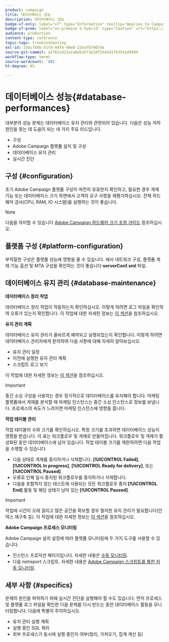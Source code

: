 ```yaml
---
product: campaign
title: 데이터베이스 성능
description: 데이터베이스 성능
badge-v7-only: label="v7" type="Informative" tooltip="Applies to Campaign Classic v7 only"
badge-v7-prem: label="on-premise & hybrid" type="Caution" url="https://experienceleague.adobe.com/docs/campaign-classic/using/installing-campaign-classic/architecture-and-hosting-models/hosting-models-lp/hosting-models.html?lang=en" tooltip="Applies to on-premise and hybrid deployments only"
audience: production
content-type: reference
topic-tags: troubleshooting
exl-id: 33dcfd4b-51fd-44f4-98e0-23eafb79d7da
source-git-commit: a5762cd21a1a6d5a5f3a10f53a5d1f43542d99d4
workflow-type: tm+mt
source-wordcount: '481'
ht-degree: 8%

---
```


# 데이터베이스 성능{#database-performances}



대부분의 성능 문제는 데이터베이스 유지 관리와 관련되어 있습니다. 다음은 성능 저하 원인을 찾는 데 도움이 되는 네 가지 주요 리드입니다.

* 구성
* Adobe Campaign 플랫폼 설치 및 구성
* 데이터베이스 유지 관리
* 실시간 진단

## 구성 {#configuration}

초기 Adobe Campaign 플랫폼 구성이 여전히 유효한지 확인하고, 필요한 경우 게재 기능 또는 데이터베이스 크기 측면에서 고객의 요구 사항을 재평가하십시오. 전체 하드웨어 검사(CPU, RAM, IO 시스템)를 실행하는 것이 좋습니다.

>[!NOTE]
>
>다음을 의미할 수 있습니다 [Adobe Campaign 하드웨어 크기 조정 가이드](https://helpx.adobe.com/kr/campaign/kb/hardware-sizing-guide.html) 참조하십시오.

## 플랫폼 구성 {#platform-configuration}

부적절한 구성은 플랫폼 성능에 영향을 줄 수 있습니다. 에서 네트워크 구성, 플랫폼 게재 기능 옵션 및 MTA 구성을 확인하는 것이 좋습니다 **serverConf.xml** 파일.

## 데이터베이스 유지 관리 {#database-maintenance}

**데이터베이스 정리 작업**

데이터베이스 정리 작업이 작동하는지 확인하십시오. 이렇게 하려면 로그 파일을 확인하여 오류가 있는지 확인합니다. 이 작업에 대한 자세한 정보는 [이 섹션](../../production/using/database-cleanup-workflow.md)을 참조하십시오.

**유지 관리 계획**

데이터베이스 유지 관리가 올바르게 예약되고 실행되었는지 확인합니다. 이렇게 하려면 데이터베이스 관리자에게 문의하여 다음 사항에 대해 자세히 알아보십시오.

* 유지 관리 일정
* 이전에 실행한 유지 관리 계획
* 스크립트 로그 보기

이 작업에 대한 자세한 정보는 [이 섹션](../../production/using/recommendations.md)을 참조하십시오.

>[!IMPORTANT]
>
>중간 소싱 구성을 사용하는 경우 정기적으로 데이터베이스를 유지해야 합니다. 마케팅 플랫폼에서 게재를 분석할 때 마케팅 인스턴스는 중간 소싱 인스턴스로 정보를 보냅니다. 프로세스의 속도가 느려지면 마케팅 인스턴스에 영향을 줍니다.

**작업 테이블 관리**

작업 테이블의 수와 크기를 확인하십시오. 특정 크기를 초과하면 데이터베이스 성능이 영향을 받습니다. 이 표는 워크플로우 및 게재로 만들어집니다. 워크플로우 및 게재가 활성화된 동안 데이터베이스에 남아 있습니다. 작업 테이블 크기를 제한하려면 다음 작업을 수행할 수 있습니다.

* 다음 상태로 게재를 중지하거나 삭제합니다. **[!UICONTROL Failed]**, **[!UICONTROL In progress]**, **[!UICONTROL Ready for delivery]**, 또는 **[!UICONTROL Paused]**.
* 오류로 인해 일시 중지된 워크플로우를 중지하거나 삭제합니다.
* 다음을 포함하지 않는 테스트에 사용되는 모든 워크플로우 중지 **[!UICONTROL End]** 활동 및 해당 상태가 남아 있는 **[!UICONTROL Paused]**.

>[!IMPORTANT]
>
>작업에 시간이 오래 걸리고 많은 공간을 확보할 경우 철저한 유지 관리가 필요합니다(인덱스 재구축 등). 이 작업에 대한 자세한 정보는 [이 섹션](../../production/using/recommendations.md)을 참조하십시오.

**Adobe Campaign 프로세스 모니터링**

Adobe Campaign 설치 설정에 따라 플랫폼 모니터링에 두 가지 도구를 사용할 수 있습니다.

* 인스턴스 프로덕션 페이지입니다. 자세한 내용은 [수동 모니터링](../../production/using/monitoring-processes.md#manual-monitoring).
* 다음 *netreport* 스크립트. 자세한 내용은 [Adobe Campaign 스크립트를 통한 자동 모니터링](../../production/using/monitoring-processes.md#automatic-monitoring-via-adobe-campaign-scripts).

## 세부 사항 {#specifics}

문제의 원인을 파악하기 위해 실시간 진단을 실행해야 할 수도 있습니다. 먼저 프로세스 및 플랫폼 로그 파일을 확인한 다음 문제를 다시 만드는 동안 데이터베이스 활동을 모니터링합니다. 다음에 특별히 주의하십시오.

* 유지 관리 실행 계획
* 실행 중인 SQL 쿼리
* 외부 프로세스가 동시에 실행 중인지 여부(정리, 가져오기, 집계 계산 등)
